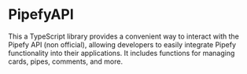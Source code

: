 # PipefyAPI
This a TypeScript library provides a convenient way to interact with the Pipefy API (non official), allowing developers to easily integrate Pipefy functionality into their applications. It includes functions for managing cards, pipes, comments, and more.
